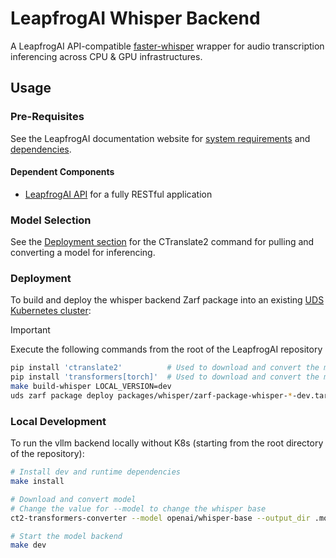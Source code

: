 # LeapfrogAI Whisper Backend

A LeapfrogAI API-compatible [faster-whisper](https://github.com/SYSTRAN/faster-whisper) wrapper for audio transcription inferencing across CPU & GPU infrastructures.

## Usage

### Pre-Requisites

See the LeapfrogAI documentation website for [system requirements](https://docs.leapfrog.ai/docs/local-deploy-guide/requirements/) and [dependencies](https://docs.leapfrog.ai/docs/local-deploy-guide/dependencies/).

#### Dependent Components

- [LeapfrogAI API](../api/README.md) for a fully RESTful application

### Model Selection

See the [Deployment section](#deployment) for the CTranslate2 command for pulling and converting a model for inferencing.

### Deployment

To build and deploy the whisper backend Zarf package into an existing [UDS Kubernetes cluster](../k3d-gpu/README.md):

> [!IMPORTANT]
> Execute the following commands from the root of the LeapfrogAI repository

```bash
pip install 'ctranslate2'          # Used to download and convert the model weights
pip install 'transformers[torch]'  # Used to download and convert the model weights
make build-whisper LOCAL_VERSION=dev
uds zarf package deploy packages/whisper/zarf-package-whisper-*-dev.tar.zst --confirm
```

### Local Development

To run the vllm backend locally without K8s (starting from the root directory of the repository):

```bash
# Install dev and runtime dependencies
make install

# Download and convert model
# Change the value for --model to change the whisper base
ct2-transformers-converter --model openai/whisper-base --output_dir .model --copy_files tokenizer.json --quantization float32

# Start the model backend
make dev
```
